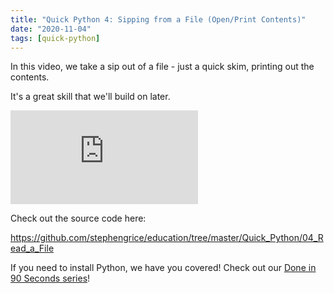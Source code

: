 ```yaml
---
title: "Quick Python 4: Sipping from a File (Open/Print Contents)"
date: "2020-11-04"
tags: [quick-python]
---
```


In this video, we take a sip out of a file - just a quick skim, printing out the contents. 

It's a great skill that we'll build on later. 

<!--truncate-->

<iframe className="youtube-video-player" src="https://www.youtube.com/embed/osREJ2ksyW4" title="YouTube video player" frameBorder="0" allow="accelerometer; autoplay; clipboard-write; encrypted-media; gyroscope; picture-in-picture" allowFullScreen></iframe>

Check out the source code here:

<https://github.com/stephengrice/education/tree/master/Quick_Python/04_Read_a_File>

If you need to install Python, we have you covered! Check out our [Done in 90 Seconds series](/blog/tags/lte-90-sec)!